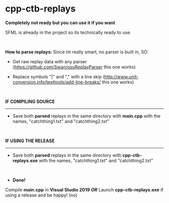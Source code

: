 # cpp-ctb-replays
**Completely not ready but you can use it if you want**

SFML is already in the project so its technically ready to use.

<br>

**How to parse replays:**
Since im really smart, no parser is built in, SO:
- Get raw replay data with any parser (https://github.com/Swan/osuReplayParser this one works)

- Replace symbols "|" and "," with a line skip (http://www.unit-conversion.info/texttools/add-line-breaks/ this one works)
<br>

**IF COMPILING SOURCE** 

------------
- Save both **parsed** replays in the same directory with **main.cpp** with the names, "catchthing1.txt" and "catchthing2.txt"
<br>

**IF USING THE RELEASE** 

------------
- Save both **parsed** replays in the same directory with **cpp-ctb-replays.exe** with the names, "catchthing1.txt" and "catchthing2.txt"
<br>

- **Done!**

Compile **main.cpp** in **Visual Studio 2019** ***OR*** Launch **cpp-ctb-replays.exe** if using a release and be happy! (no)
